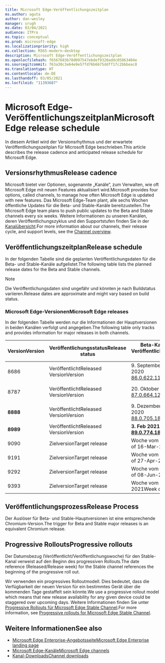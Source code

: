 ```yaml
---
title: Microsoft Edge-Veröffentlichungszeitplan
ms.author: aguta
author: dan-wesley
manager: srugh
ms.date: 03/04/2021
audience: ITPro
ms.topic: conceptual
ms.prod: microsoft-edge
ms.localizationpriority: high
ms.collection: M365-modern-desktop
description: Microsoft Edge-Veröffentlichungszeitplan
ms.openlocfilehash: f6567683b78d097547ebdef9320addc05863404e
ms.sourcegitcommit: f63a30c3e64e9e57fd76b6675ddff1fc2bbbeac8
ms.translationtype: HT
ms.contentlocale: de-DE
ms.lasthandoff: 03/05/2021
ms.locfileid: "11393687"
---
```

# <a name="microsoft-edge-release-schedule"></a><span data-ttu-id="1d24f-103">Microsoft Edge-Veröffentlichungszeitplan</span><span class="sxs-lookup"><span data-stu-id="1d24f-103">Microsoft Edge release schedule</span></span>

<span data-ttu-id="1d24f-104">In diesem Artikel wird der Versionsrhythmus und der erwartete Veröffentlichungszeitplan für Microsoft Edge beschrieben.</span><span class="sxs-lookup"><span data-stu-id="1d24f-104">This article describes the release cadence and anticipated release schedule for Microsoft Edge.</span></span>

## <a name="release-cadence"></a><span data-ttu-id="1d24f-105">Versionsrhythmus</span><span class="sxs-lookup"><span data-stu-id="1d24f-105">Release cadence</span></span>

<span data-ttu-id="1d24f-106">Microsoft bietet vier Optionen, sogenannte „Kanäle“, zum Verwalten, wie oft Microsoft Edge mit neuen Features aktualisiert wird.</span><span class="sxs-lookup"><span data-stu-id="1d24f-106">Microsoft provides four options, called channels, to manage how often Microsoft Edge is updated with new features.</span></span> <span data-ttu-id="1d24f-107">Das Microsoft Edge-Team plant, alle sechs Wochen öffentliche Updates für die Beta- und Stable-Kanäle bereitzustellen.</span><span class="sxs-lookup"><span data-stu-id="1d24f-107">The Microsoft Edge team plans to push public updates to the Beta and Stable channels every six weeks.</span></span> <span data-ttu-id="1d24f-108">Weitere Informationen zu unseren Kanälen, deren Veröffentlichungszyklus und den Supportstufen finden Sie in der [Kanalübersicht](https://docs.microsoft.com/DeployEdge/microsoft-edge-channels#channel-overview).</span><span class="sxs-lookup"><span data-stu-id="1d24f-108">For more information about our channels, their release cycle, and support levels, see the [Channel overview](https://docs.microsoft.com/DeployEdge/microsoft-edge-channels#channel-overview).</span></span>

## <a name="release-schedule"></a><span data-ttu-id="1d24f-109">Veröffentlichungszeitplan</span><span class="sxs-lookup"><span data-stu-id="1d24f-109">Release schedule</span></span>

<span data-ttu-id="1d24f-110">In der folgenden Tabelle sind die geplanten Veröffentlichungsdaten für die Beta- und Stable-Kanäle aufgelistet.</span><span class="sxs-lookup"><span data-stu-id="1d24f-110">The following table lists the planned release dates for the Beta and Stable channels.</span></span>

> [!NOTE]
> <span data-ttu-id="1d24f-111">Die Veröffentlichungsdaten sind ungefähr und könnten je nach Buildstatus variieren.</span><span class="sxs-lookup"><span data-stu-id="1d24f-111">Release dates are approximate and might vary based on build status.</span></span>

### <a name="microsoft-edge-releases"></a><span data-ttu-id="1d24f-112">Microsoft Edge-Versionen</span><span class="sxs-lookup"><span data-stu-id="1d24f-112">Microsoft Edge releases</span></span>

<span data-ttu-id="1d24f-113">In der folgenden Tabelle werden nur die Informationen der Hauptversionen in beiden Kanälen verfolgt und angegeben.</span><span class="sxs-lookup"><span data-stu-id="1d24f-113">The following table only tracks and provides information for major releases in both channels.</span></span>

| <span data-ttu-id="1d24f-114">Version</span><span class="sxs-lookup"><span data-stu-id="1d24f-114">Version</span></span> | <span data-ttu-id="1d24f-115">Veröffentlichungsstatus</span><span class="sxs-lookup"><span data-stu-id="1d24f-115">Release status</span></span> | <span data-ttu-id="1d24f-116">Beta-Kanal</span><span class="sxs-lookup"><span data-stu-id="1d24f-116">Beta Channel</span></span><br><span data-ttu-id="1d24f-117">Veröffentlichungswoche</span><span class="sxs-lookup"><span data-stu-id="1d24f-117">Release week</span></span> | <span data-ttu-id="1d24f-118">Stable-Kanal</span><span class="sxs-lookup"><span data-stu-id="1d24f-118">Stable Channel</span></span><br><span data-ttu-id="1d24f-119">Veröffentlichungswoche</span><span class="sxs-lookup"><span data-stu-id="1d24f-119">Release week</span></span> |
|---------|-----|------|--------|
| <span data-ttu-id="1d24f-120">86</span><span class="sxs-lookup"><span data-stu-id="1d24f-120">86</span></span> | <span data-ttu-id="1d24f-121">Veröffentlicht</span><span class="sxs-lookup"><span data-stu-id="1d24f-121">Released</span></span><br><span data-ttu-id="1d24f-122">Version</span><span class="sxs-lookup"><span data-stu-id="1d24f-122">Version</span></span> | <span data-ttu-id="1d24f-123">9. September 2020</span><span class="sxs-lookup"><span data-stu-id="1d24f-123">09-Sep-2020</span></span><br>[<span data-ttu-id="1d24f-124">86.0.622.11</span><span class="sxs-lookup"><span data-stu-id="1d24f-124">86.0.622.11</span></span>](https://docs.microsoft.com/deployedge/microsoft-edge-relnote-archive-beta-channel#version-86062211-september-9) | <span data-ttu-id="1d24f-125">9. Oktober 2020</span><span class="sxs-lookup"><span data-stu-id="1d24f-125">09-Oct-2020</span></span><br>[<span data-ttu-id="1d24f-126">86.0.622.38</span><span class="sxs-lookup"><span data-stu-id="1d24f-126">86.0.622.38</span></span>](https://docs.microsoft.com/deployedge/microsoft-edge-relnote-stable-channel#version-86062238-october-9) |
| <span data-ttu-id="1d24f-127">87</span><span class="sxs-lookup"><span data-stu-id="1d24f-127">87</span></span> | <span data-ttu-id="1d24f-128">Veröffentlicht</span><span class="sxs-lookup"><span data-stu-id="1d24f-128">Released</span></span><br><span data-ttu-id="1d24f-129">Version</span><span class="sxs-lookup"><span data-stu-id="1d24f-129">Version</span></span> | <span data-ttu-id="1d24f-130">20. Oktober 2020</span><span class="sxs-lookup"><span data-stu-id="1d24f-130">20-Oct-2020</span></span><br>[<span data-ttu-id="1d24f-131">87.0.664.12</span><span class="sxs-lookup"><span data-stu-id="1d24f-131">87.0.664.12</span></span>](https://docs.microsoft.com/deployedge/microsoft-edge-relnote-beta-channel#version-87066412-october-20) | <span data-ttu-id="1d24f-132">19. November 2020</span><span class="sxs-lookup"><span data-stu-id="1d24f-132">19-Nov-2020</span></span><br>[<span data-ttu-id="1d24f-133">87.0.664.41</span><span class="sxs-lookup"><span data-stu-id="1d24f-133">87.0.664.41</span></span>](https://docs.microsoft.com/deployedge/microsoft-edge-relnote-stable-channel#version-87066441-november-19) |
| **<span data-ttu-id="1d24f-134">88</span><span class="sxs-lookup"><span data-stu-id="1d24f-134">88</span></span>** | <span data-ttu-id="1d24f-135">Veröffentlicht</span><span class="sxs-lookup"><span data-stu-id="1d24f-135">Released</span></span><br><span data-ttu-id="1d24f-136">Version</span><span class="sxs-lookup"><span data-stu-id="1d24f-136">Version</span></span> | <span data-ttu-id="1d24f-137">9. Dezember 2020</span><span class="sxs-lookup"><span data-stu-id="1d24f-137">09-Dec-2020</span></span><br>[<span data-ttu-id="1d24f-138">88.0.705.18</span><span class="sxs-lookup"><span data-stu-id="1d24f-138">88.0.705.18</span></span>](https://docs.microsoft.com/deployedge/microsoft-edge-relnote-beta-channel#version-88070518-december-9) | <span data-ttu-id="1d24f-139">21. Januar 2021</span><span class="sxs-lookup"><span data-stu-id="1d24f-139">21-Jan-2021</span></span><br>[<span data-ttu-id="1d24f-140">88.0.705.50</span><span class="sxs-lookup"><span data-stu-id="1d24f-140">88.0.705.50</span></span>](https://docs.microsoft.com/deployedge/microsoft-edge-relnote-stable-channel#version-88070550-january-21)|
| **<span data-ttu-id="1d24f-141">89</span><span class="sxs-lookup"><span data-stu-id="1d24f-141">89</span></span>** | <span data-ttu-id="1d24f-142">Veröffentlicht</span><span class="sxs-lookup"><span data-stu-id="1d24f-142">Released</span></span><br><span data-ttu-id="1d24f-143">Version</span><span class="sxs-lookup"><span data-stu-id="1d24f-143">Version</span></span> | **<span data-ttu-id="1d24f-144">3. Feb 2021</span><span class="sxs-lookup"><span data-stu-id="1d24f-144">03-Feb-2021</span></span>**<br>**[<span data-ttu-id="1d24f-145">89.0.774.18</span><span class="sxs-lookup"><span data-stu-id="1d24f-145">89.0.774.18</span></span>](https://docs.microsoft.com/deployedge/microsoft-edge-relnote-beta-channel#version-89077418-february-3)** | **<span data-ttu-id="1d24f-146">4. März 2021</span><span class="sxs-lookup"><span data-stu-id="1d24f-146">04-Mar-2021</span></span>**<br>**[<span data-ttu-id="1d24f-147">89.0.774.45</span><span class="sxs-lookup"><span data-stu-id="1d24f-147">89.0.774.45</span></span>](https://docs.microsoft.com/deployedge/microsoft-edge-relnote-stable-channel#version-89077445-march-21)** |
| <span data-ttu-id="1d24f-148">90</span><span class="sxs-lookup"><span data-stu-id="1d24f-148">90</span></span> | <span data-ttu-id="1d24f-149">Zielversion</span><span class="sxs-lookup"><span data-stu-id="1d24f-149">Target release</span></span> | <span data-ttu-id="1d24f-150">Woche vom 16. März 2021</span><span class="sxs-lookup"><span data-stu-id="1d24f-150">Week of 16-Mar-2021</span></span> | <span data-ttu-id="1d24f-151">Woche vom 15. April 2021</span><span class="sxs-lookup"><span data-stu-id="1d24f-151">Week of 15-Apr-2021</span></span> |
| <span data-ttu-id="1d24f-152">91</span><span class="sxs-lookup"><span data-stu-id="1d24f-152">91</span></span> | <span data-ttu-id="1d24f-153">Zielversion</span><span class="sxs-lookup"><span data-stu-id="1d24f-153">Target release</span></span> | <span data-ttu-id="1d24f-154">Woche vom 27. April 2021</span><span class="sxs-lookup"><span data-stu-id="1d24f-154">Week of 27-Apr-2021</span></span> | <span data-ttu-id="1d24f-155">Woche vom 27. Mai 2021</span><span class="sxs-lookup"><span data-stu-id="1d24f-155">Week of 27-May-2021</span></span> |
| <span data-ttu-id="1d24f-156">92</span><span class="sxs-lookup"><span data-stu-id="1d24f-156">92</span></span> | <span data-ttu-id="1d24f-157">Zielversion</span><span class="sxs-lookup"><span data-stu-id="1d24f-157">Target release</span></span> | <span data-ttu-id="1d24f-158">Woche vom 08. Juni 2021</span><span class="sxs-lookup"><span data-stu-id="1d24f-158">Week of 08-Jun-2021</span></span> | <span data-ttu-id="1d24f-159">Woche vom 22. Juli 2021</span><span class="sxs-lookup"><span data-stu-id="1d24f-159">Week of 22-Jul-2021</span></span> |
| <span data-ttu-id="1d24f-160">93</span><span class="sxs-lookup"><span data-stu-id="1d24f-160">93</span></span> | <span data-ttu-id="1d24f-161">Zielversion</span><span class="sxs-lookup"><span data-stu-id="1d24f-161">Target release</span></span> | <span data-ttu-id="1d24f-162">Woche vom 03. August 2021</span><span class="sxs-lookup"><span data-stu-id="1d24f-162">Week of 03-Aug-2021</span></span> | <span data-ttu-id="1d24f-163">Woche vom 02. September 2021</span><span class="sxs-lookup"><span data-stu-id="1d24f-163">Week of 02-Sep-2021</span></span> |

## <a name="release-process"></a><span data-ttu-id="1d24f-164">Veröffentlichungsprozess</span><span class="sxs-lookup"><span data-stu-id="1d24f-164">Release Process</span></span>

<span data-ttu-id="1d24f-165">Der Auslöser für Beta- und Stable-Hauptversionen ist eine entsprechende Chromium-Version.</span><span class="sxs-lookup"><span data-stu-id="1d24f-165">The trigger for Beta and Stable major releases is an equivalent Chromium release.</span></span>

## <a name="progressive-rollouts"></a><span data-ttu-id="1d24f-166">Progressive Rollouts</span><span class="sxs-lookup"><span data-stu-id="1d24f-166">Progressive rollouts</span></span>

<span data-ttu-id="1d24f-167">Der Datumsbezug (Veröffentlicht/Veröffentlichungswoche) für den Stable-Kanal verweist auf den Beginn des progressiven Rollouts.</span><span class="sxs-lookup"><span data-stu-id="1d24f-167">The date reference (Released/Release week) for the Stable channel references the beginning of the progressive roll out.</span></span>

<span data-ttu-id="1d24f-168">Wir verwenden ein progressives Rolloutmodell. Dies bedeutet, dass die Verfügbarkeit der neuen Version für ein bestimmtes Gerät über die kommenden Tage gestaffelt sein könnte.</span><span class="sxs-lookup"><span data-stu-id="1d24f-168">We use a progressive rollout model which means that new release availability for any given device could be staggered over upcoming days.</span></span> <span data-ttu-id="1d24f-169">Weitere Informationen finden Sie unter [Progressive Rollouts für Microsoft Edge Stable Channel](microsoft-edge-update-progressive-rollout.md).</span><span class="sxs-lookup"><span data-stu-id="1d24f-169">For more information, see [Progressive rollouts for Microsoft Edge Stable Channel](microsoft-edge-update-progressive-rollout.md).</span></span>

## <a name="see-also"></a><span data-ttu-id="1d24f-170">Weitere Informationen</span><span class="sxs-lookup"><span data-stu-id="1d24f-170">See also</span></span>

- [<span data-ttu-id="1d24f-171">Microsoft Edge Enterprise-Angebotsseite</span><span class="sxs-lookup"><span data-stu-id="1d24f-171">Microsoft Edge Enterprise landing page</span></span>](https://aka.ms/EdgeEnterprise)
- [<span data-ttu-id="1d24f-172">Microsoft Edge-Kanäle</span><span class="sxs-lookup"><span data-stu-id="1d24f-172">Microsoft Edge channels</span></span>](microsoft-edge-channels.md)
- [<span data-ttu-id="1d24f-173">Kanal-Downloads</span><span class="sxs-lookup"><span data-stu-id="1d24f-173">Channel downloads</span></span>](https://www.microsoft.com/edge/business/download)